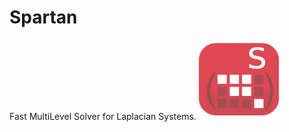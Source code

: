 # Spartan
Fast MultiLevel Solver for Laplacian Systems.
![alt text](https://github.com/laverneth/Spartan/blob/master/spartan_logo.png)
